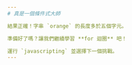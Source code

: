 ```yaml
---
# 真是一個條件式大師

結果正確！字串 `orange` 的長度多於五個字元。

準備好了嗎？讓我們繼續學習 **for 迴圈** 吧！

運行 `javascripting` 並選擇下一個挑戰。
---
```

